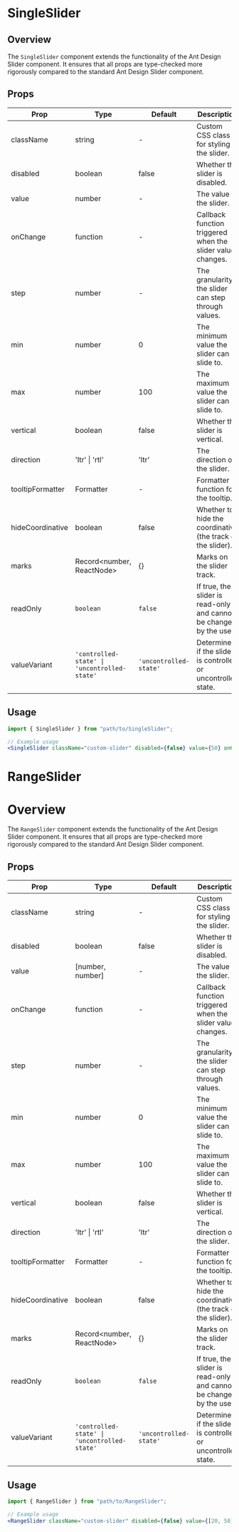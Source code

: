 # SingleSlider

## Overview

The `SingleSlider` component extends the functionality of the Ant Design Slider component. It ensures that all props are type-checked more rigorously compared to the standard Ant Design Slider component.

## Props

| Prop             | Type                                         | Default                | Description                                                         |
| ---------------- | -------------------------------------------- | ---------------------- | ------------------------------------------------------------------- |
| className        | string                                       | -                      | Custom CSS class for styling the slider.                            |
| disabled         | boolean                                      | false                  | Whether the slider is disabled.                                     |
| value            | number                                       | -                      | The value of the slider.                                            |
| onChange         | function                                     | -                      | Callback function triggered when the slider value changes.          |
| step             | number                                       | -                      | The granularity the slider can step through values.                 |
| min              | number                                       | 0                      | The minimum value the slider can slide to.                          |
| max              | number                                       | 100                    | The maximum value the slider can slide to.                          |
| vertical         | boolean                                      | false                  | Whether the slider is vertical.                                     |
| direction        | 'ltr' \| 'rtl'                               | 'ltr'                  | The direction of the slider.                                        |
| tooltipFormatter | Formatter                                    | -                      | Formatter function for the tooltip.                                 |
| hideCoordinative | boolean                                      | false                  | Whether to hide the coordinative (the track of the slider).         |
| marks            | Record<number, ReactNode>                    | {}                     | Marks on the slider track.                                          |
| readOnly         | `boolean`                                    | `false`                | If true, the slider is read-only and cannot be changed by the user. |
| valueVariant     | `'controlled-state' \| 'uncontrolled-state'` | `'uncontrolled-state'` | Determines if the slider is controlled or uncontrolled state.       |

## Usage

```jsx
import { SingleSlider } from "path/to/SingleSlider";

// Example usage
<SingleSlider className="custom-slider" disabled={false} value={50} onChange={(value) => console.log("Slider value:", value)} step={5} min={0} max={100} direction="ltr" tooltipFormatter={(value) => `${value}%`} hideCoordinative={false} vertical={false} marks={{ 0: "0%", 50: "50%", 100: "100%" }} />;
```

# RangeSlider

# Overview

The `RangeSlider` component extends the functionality of the Ant Design Slider component. It ensures that all props are type-checked more rigorously compared to the standard Ant Design Slider component.

## Props

| Prop             | Type                                         | Default                | Description                                                         |
| ---------------- | -------------------------------------------- | ---------------------- | ------------------------------------------------------------------- |
| className        | string                                       | -                      | Custom CSS class for styling the slider.                            |
| disabled         | boolean                                      | false                  | Whether the slider is disabled.                                     |
| value            | [number, number]                             | -                      | The value of the slider.                                            |
| onChange         | function                                     | -                      | Callback function triggered when the slider value changes.          |
| step             | number                                       | -                      | The granularity the slider can step through values.                 |
| min              | number                                       | 0                      | The minimum value the slider can slide to.                          |
| max              | number                                       | 100                    | The maximum value the slider can slide to.                          |
| vertical         | boolean                                      | false                  | Whether the slider is vertical.                                     |
| direction        | 'ltr' \| 'rtl'                               | 'ltr'                  | The direction of the slider.                                        |
| tooltipFormatter | Formatter                                    | -                      | Formatter function for the tooltip.                                 |
| hideCoordinative | boolean                                      | false                  | Whether to hide the coordinative (the track of the slider).         |
| marks            | Record<number, ReactNode>                    | {}                     | Marks on the slider track.                                          |
| readOnly         | `boolean`                                    | `false`                | If true, the slider is read-only and cannot be changed by the user. |
| valueVariant     | `'controlled-state' \| 'uncontrolled-state'` | `'uncontrolled-state'` | Determines if the slider is controlled or uncontrolled state.       |

## Usage

```jsx
import { RangeSlider } from "path/to/RangeSlider";

// Example usage
<RangeSlider className="custom-slider" disabled={false} value={[20, 50]} onChange={(value) => console.log("Slider value:", value)} step={5} min={0} max={100} direction="ltr" tooltipFormatter={(value) => `${value}%`} hideCoordinative={false} vertical={false} marks={{ 0: "0%", 50: "50%", 100: "100%" }} />;
```
